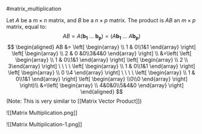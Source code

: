 #matrix_multiplication 

Let $A$ be a $m \times n$ matrix, and $B$ be a $n \times p$ matrix. The product is $AB$ an $m \times p$ matrix, equal to:
$$AB=A\left( \mathbf{b_1} \  \dots \ \mathbf{b_p} \right) = \left( A\mathbf{b_1} \ \dots \ A\mathbf{b_p}  \right) $$
$$
\begin{aligned}
AB &= \left[ \begin{array}  \\ 1 & 0\\1&1 \end{array} \right] \left[ \begin{array}  \\ 2 & 0 &0\\3&4&0 \end{array} \right] \\
&=\left( \left[ \begin{array}  \\ 1 & 0\\1&1 \end{array} \right] \left[ \begin{array}  \\ 2 \\ 3\end{array} \right] \ \ \ \ \left[ \begin{array}  \\ 1 & 0\\1&1 \end{array} \right] \left[ \begin{array} \\ 0 \\4 \end{array} \right] \ \ \ \  \left[ \begin{array}  \\ 1 & 0\\1&1 \end{array} \right] \left[ \begin{array} \\0\\0 \end{array} \right] \right)\\
&=\left[ \begin{array} \\ 4&0&0\\5&4&0 \end{array} \right]
\end{aligned}
$$
(Note: This is very similar to [[Matrix Vector Product]])

![[Matrix Multiplication.png]]

![[Matrix Multiplication-1.png]]


